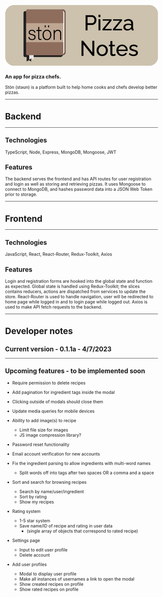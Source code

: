 <img src="/client/src/assets/stonHeader.png" alt="Ston Pizza Notes">

### An app for pizza chefs.

Stön (stəʊn) is a platform built to help home cooks and chefs develop better pizzas.

---

# Backend

---

## Technologies

TypeScript, Node, Express, MongoDB, Mongoose, JWT

## Features

The backend serves the frontend and has API routes for user registration and login as well as storing and retrieving pizzas.
It uses Mongoose to connect to MongoDB, and hashes password data into a JSON Web Token prior to storage.

---

# Frontend

---

## Technologies

JavaScript, React, React-Router, Redux-Toolkit, Axios

## Features

Login and registration forms are hooked into the global state and function as expected.
Global state is handled using Redux-Toolkit; the slices contains reducers, actions are dispatched from services to update the store.
React-Router is used to handle navigation, user will be redirected to home page while logged in and to login page while logged out.
Axios is used to make API fetch requests to the backend.

---

# Developer notes

## Current version - 0.1.1a - 4/7/2023

---

## Upcoming features - to be implemented soon

- Require permission to delete recipes

- Add pagination for ingredient tags inside the modal

- Clicking outside of modals should close them

- Update media queries for mobile devices

- Ability to add image(s) to recipe
    - Limit file size for images
    - JS image compression library?

- Password reset functionality

- Email account verification for new accounts

- Fix the ingredient parsing to allow ingredients with multi-word names

  - Split words off into tags after two spaces OR a comma and a space

- Sort and search for browsing recipes

  - Search by name/user/ingredient
  - Sort by rating
  - Show my recipes

- Rating system

  - 1-5 star system
  - Save name/ID of recipe and rating in user data
    - (single array of objects that correspond to rated recipe)

- Settings page

  - Input to edit user profile
  - Delete account

- Add user profiles
  - Modal to display user profile
  - Make all instances of usernames a link to open the modal
  - Show created recipes on profile
  - Show rated recipes on profile
